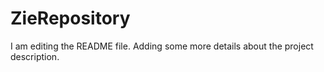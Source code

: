 # ZieRepository
I am editing the README file. Adding some more details about the project description.

